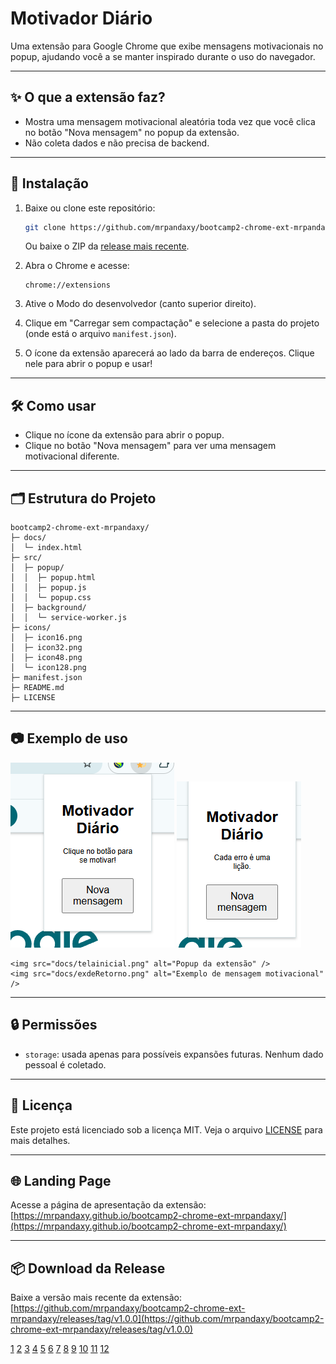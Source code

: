 # Motivador Diário

Uma extensão para Google Chrome que exibe mensagens motivacionais no popup, ajudando você a se manter inspirado durante o uso do navegador.

***

## ✨ O que a extensão faz?
- Mostra uma mensagem motivacional aleatória toda vez que você clica no botão "Nova mensagem" no popup da extensão.
- Não coleta dados e não precisa de backend.

***

## 🚀 Instalação

1. Baixe ou clone este repositório:
   ```bash
   git clone https://github.com/mrpandaxy/bootcamp2-chrome-ext-mrpandaxy.git
   ```
   Ou baixe o ZIP da [release mais recente](https://github.com/mrpandaxy/bootcamp2-chrome-ext-mrpandaxy/releases/tag/v1.0.0).

2. Abra o Chrome e acesse:
   ```
   chrome://extensions
   ```

3. Ative o Modo do desenvolvedor (canto superior direito).

4. Clique em "Carregar sem compactação" e selecione a pasta do projeto (onde está o arquivo `manifest.json`).

5. O ícone da extensão aparecerá ao lado da barra de endereços. Clique nele para abrir o popup e usar!

***

## 🛠️ Como usar
- Clique no ícone da extensão para abrir o popup.
- Clique no botão "Nova mensagem" para ver uma mensagem motivacional diferente.

***

## 🗂️ Estrutura do Projeto
```
bootcamp2-chrome-ext-mrpandaxy/
├─ docs/
│  └─ index.html
├─ src/
│  ├─ popup/
│  │  ├─ popup.html
│  │  ├─ popup.js
│  │  └─ popup.css
│  ├─ background/
│  │  └─ service-worker.js
├─ icons/
│  ├─ icon16.png
│  ├─ icon32.png
│  ├─ icon48.png
│  └─ icon128.png
├─ manifest.json
├─ README.md
├─ LICENSE
```

***

## 📷 Exemplo de uso

![imagemInicial](.\docs\telaInicial.png)
![exDeRetorno](.\docs\exdeRetorno.png)

```
<img src="docs/telainicial.png" alt="Popup da extensão" />
<img src="docs/exdeRetorno.png" alt="Exemplo de mensagem motivacional" />
```

***

## 🔒 Permissões
- `storage`: usada apenas para possíveis expansões futuras. Nenhum dado pessoal é coletado.

***

## 📄 Licença
Este projeto está licenciado sob a licença MIT. Veja o arquivo [LICENSE](./LICENSE) para mais detalhes.

***

## 🌐 Landing Page
Acesse a página de apresentação da extensão:
[https://mrpandaxy.github.io/bootcamp2-chrome-ext-mrpandaxy/](https://mrpandaxy.github.io/bootcamp2-chrome-ext-mrpandaxy/)

***

## 📦 Download da Release
Baixe a versão mais recente da extensão:
[https://github.com/mrpandaxy/bootcamp2-chrome-ext-mrpandaxy/releases/tag/v1.0.0](https://github.com/mrpandaxy/bootcamp2-chrome-ext-mrpandaxy/releases/tag/v1.0.0)

[1](https://ieeexplore.ieee.org/document/10928130/)
[2](https://online-journals.org/index.php/i-jim/article/view/45725)
[3](https://ieeexplore.ieee.org/document/10265943/)
[4](https://onlinelibrary.wiley.com/doi/10.1002/sec.1433)
[5](https://www.semanticscholar.org/paper/425c821e64176fcc80df8e0c76d04db1719c7fc0)
[6](https://ieeexplore.ieee.org/document/8812028/)
[7](https://doi.curvenote.com/10.25080/shinma-7f4c6e7-009)
[8](https://www.semanticscholar.org/paper/4fe890428ee5b383efdccc77fba670130f1280d3)
[9](https://arxiv.org/pdf/2312.03250.pdf)
[10](https://onlinelibrary.wiley.com/doi/pdfdirect/10.1029/2021EA001797)
[11](https://arxiv.org/html/2502.18440v1)
[12](https://arxiv.org/html/2407.21621v1)